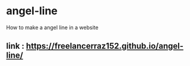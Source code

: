 # angel-line
How to make a angel  line in a website


## link : https://freelancerraz152.github.io/angel-line/
